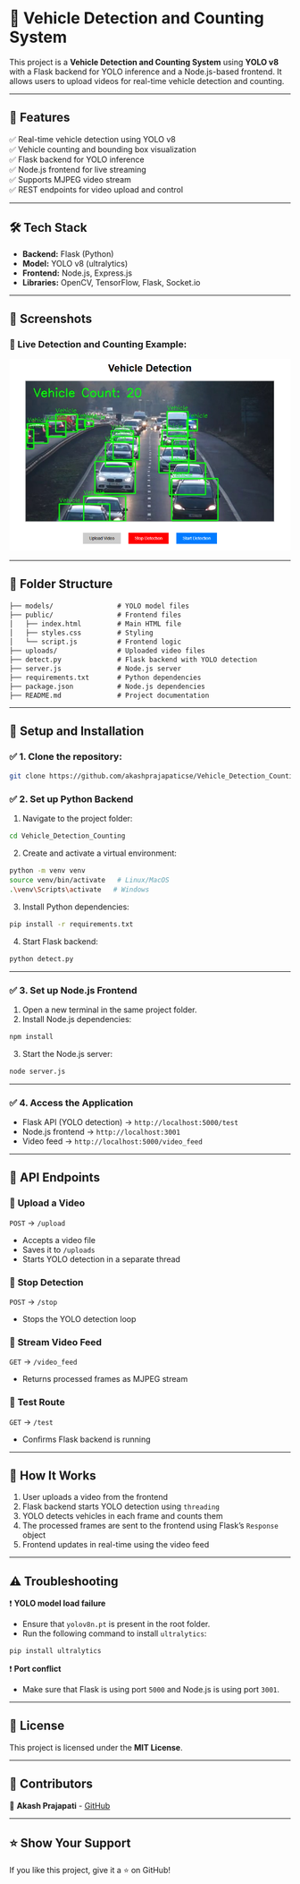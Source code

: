 # 🚗 Vehicle Detection and Counting System

This project is a **Vehicle Detection and Counting System** using **YOLO v8** with a Flask backend for YOLO inference and a Node.js-based frontend. It allows users to upload videos for real-time vehicle detection and counting.

---

## 📌 **Features**
✅ Real-time vehicle detection using YOLO v8  
✅ Vehicle counting and bounding box visualization  
✅ Flask backend for YOLO inference  
✅ Node.js frontend for live streaming  
✅ Supports MJPEG video stream  
✅ REST endpoints for video upload and control  

---

## 🛠️ **Tech Stack**
- **Backend:** Flask (Python)  
- **Model:** YOLO v8 (ultralytics)  
- **Frontend:** Node.js, Express.js  
- **Libraries:** OpenCV, TensorFlow, Flask, Socket.io  

---

## 📸 **Screenshots**
### 🚀 Live Detection and Counting Example:
![Live Detection](./screenshot.png)

---

## 📂 **Folder Structure**
```
├── models/                # YOLO model files
├── public/                # Frontend files
│   ├── index.html         # Main HTML file
│   ├── styles.css         # Styling
│   └── script.js          # Frontend logic
├── uploads/               # Uploaded video files
├── detect.py              # Flask backend with YOLO detection
├── server.js              # Node.js server
├── requirements.txt       # Python dependencies
├── package.json           # Node.js dependencies
├── README.md              # Project documentation
```

---

## 🚀 **Setup and Installation**
### ✅ **1. Clone the repository**:
```bash
git clone https://github.com/akashprajapaticse/Vehicle_Detection_Counting.git
```

### ✅ **2. Set up Python Backend**
1. Navigate to the project folder:
```bash
cd Vehicle_Detection_Counting
```

2. Create and activate a virtual environment:
```bash
python -m venv venv
source venv/bin/activate   # Linux/MacOS
.\venv\Scripts\activate   # Windows
```

3. Install Python dependencies:
```bash
pip install -r requirements.txt
```

4. Start Flask backend:
```bash
python detect.py
```

---

### ✅ **3. Set up Node.js Frontend**
1. Open a new terminal in the same project folder.
2. Install Node.js dependencies:
```bash
npm install
```

3. Start the Node.js server:
```bash
node server.js
```

---

### ✅ **4. Access the Application**
- Flask API (YOLO detection) → `http://localhost:5000/test`  
- Node.js frontend → `http://localhost:3001`  
- Video feed → `http://localhost:5000/video_feed`  

---

## 🎯 **API Endpoints**
### 🔹 **Upload a Video**  
`POST` → `/upload`  
- Accepts a video file  
- Saves it to `/uploads`  
- Starts YOLO detection in a separate thread  

### 🔹 **Stop Detection**  
`POST` → `/stop`  
- Stops the YOLO detection loop  

### 🔹 **Stream Video Feed**  
`GET` → `/video_feed`  
- Returns processed frames as MJPEG stream  

### 🔹 **Test Route**  
`GET` → `/test`  
- Confirms Flask backend is running  

---

## 🚦 **How It Works**
1. User uploads a video from the frontend  
2. Flask backend starts YOLO detection using `threading`  
3. YOLO detects vehicles in each frame and counts them  
4. The processed frames are sent to the frontend using Flask’s `Response` object  
5. Frontend updates in real-time using the video feed  

---

## ⚠️ **Troubleshooting**
❗ **YOLO model load failure**  
- Ensure that `yolov8n.pt` is present in the root folder.  
- Run the following command to install `ultralytics`:  
```bash
pip install ultralytics
```

❗ **Port conflict**  
- Make sure that Flask is using port `5000` and Node.js is using port `3001`.  

---

## 📜 **License**
This project is licensed under the **MIT License**.

---

## 🙌 **Contributors**
👤 **Akash Prajapati** - [GitHub](https://github.com/akashprajapaticse)  

---

## ⭐ **Show Your Support**
If you like this project, give it a ⭐ on GitHub!
